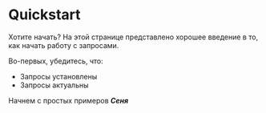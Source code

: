 # Quickstart

Хотите начать? На этой странице представлено хорошее введение в то, как начать работу с запросами.

Во-первых, убедитесь, что:

+ Запросы установлены
+ Запросы актуальны

Начнем с простых примеров _**Сеня**_

